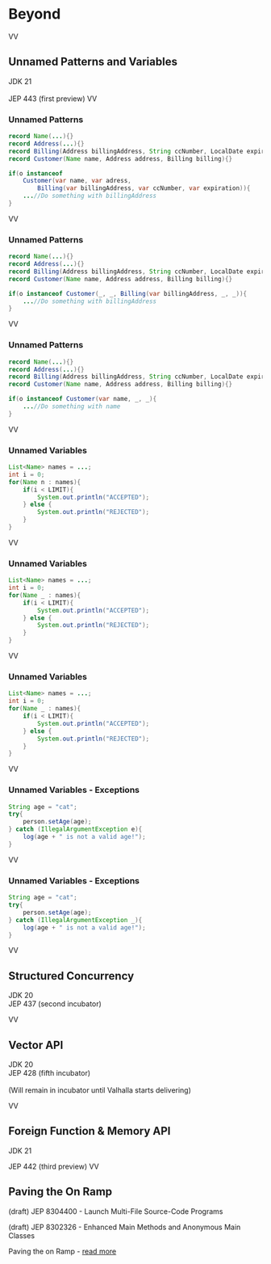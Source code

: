 # Beyond

VV

## Unnamed Patterns and Variables 

JDK 21 <br/>
<br/>
JEP 443 (first preview)
VV

### Unnamed Patterns 

```java
record Name(...){}
record Address(...){}
record Billing(Address billingAddress, String ccNumber, LocalDate expiration){}
record Customer(Name name, Address address, Billing billing){}

if(o instanceof 
	Customer(var name, var adress, 
		Billing(var billingAddress, var ccNumber, var expiration)){
	...//Do something with billingAddress
} 
```

VV

### Unnamed Patterns 

```java
record Name(...){}
record Address(...){}
record Billing(Address billingAddress, String ccNumber, LocalDate expiration){}
record Customer(Name name, Address address, Billing billing){}

if(o instanceof Customer(_, _, Billing(var billingAddress, _, _)){
	...//Do something with billingAddress
} 
```

VV

### Unnamed Patterns 

```java
record Name(...){}
record Address(...){}
record Billing(Address billingAddress, String ccNumber, LocalDate expiration){}
record Customer(Name name, Address address, Billing billing){}

if(o instanceof Customer(var name, _, _){
	...//Do something with name
} 
```

VV

### Unnamed Variables 

```java
List<Name> names = ...;
int i = 0;
for(Name n : names){
	if(i < LIMIT){
		System.out.println("ACCEPTED");
	} else {
		System.out.println("REJECTED");
	}	
}
```

VV

### Unnamed Variables 

```java
List<Name> names = ...;
int i = 0;
for(Name _ : names){
	if(i < LIMIT){
		System.out.println("ACCEPTED");
	} else {
		System.out.println("REJECTED");
	}	
}
```

VV

### Unnamed Variables 

```java
List<Name> names = ...;
int i = 0;
for(Name _ : names){
	if(i < LIMIT){
		System.out.println("ACCEPTED");
	} else {
		System.out.println("REJECTED");
	}	
}
```

VV

### Unnamed Variables - Exceptions

```java
String age = "cat";
try{
	person.setAge(age);
} catch (IllegalArgumentException e){
	log(age + " is not a valid age!"); 
}
```

VV

### Unnamed Variables - Exceptions

```java
String age = "cat";
try{
	person.setAge(age);
} catch (IllegalArgumentException _){
	log(age + " is not a valid age!"); 
}
```

VV

## Structured Concurrency

JDK 20  <br/>
JEP 437 (second incubator)

VV

## Vector API

JDK 20 <br/>
JEP 428 (fifth incubator) <br/>
<br/>
(Will remain in incubator until Valhalla starts delivering)


VV

## Foreign Function & Memory API

JDK 21 <br/>

JEP 442 (third preview)
VV


## Paving the On Ramp

(draft) JEP 8304400 - Launch Multi-File Source-Code Programs  <br/>

(draft) JEP 8302326 - Enhanced Main Methods and Anonymous Main Classes  <br/>

Paving the on Ramp - [read more](https://openjdk.org/projects/amber/design-notes/on-ramp)
